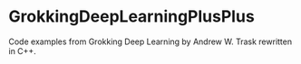 # GrokkingDeepLearningPlusPlus
Code examples from Grokking Deep Learning by Andrew W. Trask rewritten in C++.
